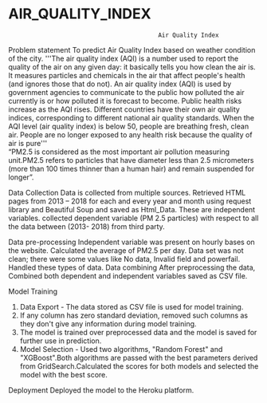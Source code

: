 # AIR_QUALITY_INDEX
                                              Air Quality Index

Problem statement
To predict Air Quality Index based on weather condition of the city.
'''The air quality index (AQI) is a number used to report the quality of the air on any given day: it basically tells you how clean the air is. It measures particles and chemicals in the air that affect people's health (and ignores those that do not). An air quality index (AQI) is used by government agencies to communicate to the public how polluted the air currently is or how polluted it is forecast to become. Public health risks increase as the AQI rises. Different countries have their own air quality indices, corresponding to different national air quality standards. When the AQI level (air quality index) is below 50, people are breathing fresh, clean air. People are no longer exposed to any health risk because the quality of air is pure'''  
“PM2.5 is considered as the most important air pollution measuring unit.PM2.5 refers to particles that have diameter less than 2.5 micrometers (more than 100 times thinner than a human hair) and remain suspended for longer”.

Data Collection
 Data is collected from multiple sources.  Retrieved HTML pages from 2013 – 2018 for each and every year and month using request library and Beautiful Soup and saved as Html_Data. These are independent variables. collected dependent variable (PM 2.5 particles) with respect to all the data between (2013- 2018) from third party.

Data pre-processing
Independent variable was present on hourly bases on the website. Calculated the average of PM2.5 per day.
Data set was not clean; there were some values like No data, Invalid field and powerfail.  Handled these types of data.
Data combining
After preprocessing the data, Combined both dependent and independent variables saved as CSV file.

Model Training 
1) Data Export - The data stored as CSV file is used for model training.
 2) If any column has zero standard deviation, removed such columns as they don't give any information during model training.
3)  The model is trained over preprocessed data and the model is saved for further use in prediction.
4) Model Selection - Used two algorithms, "Random Forest" and "XGBoost".Both  algorithms are passed with the best parameters derived from GridSearch.Calculated the scores for both models and selected the model with the best score. 

Deployment
 Deployed the model to the Heroku platform.


 
 


   
